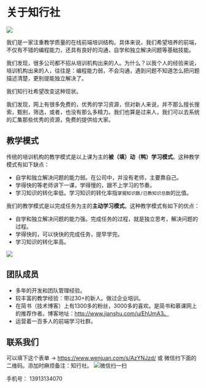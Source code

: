 # 关于知行社
![](http://upload-images.jianshu.io/upload_images/7219342-d32d0b4ff02f0613.png?imageMogr2/auto-orient/strip%7CimageView2/2/w/1240)

我们是一家注重教学质量的在线前端培训结构。具体来说，我们希望培养的前端，不仅有不错的编程能力，还具有良好的沟通，自学和独立解决问题等基础技能。

我们发现，很多公司都不招从培训机构出来的人。为什么？以我个人的经验来说，培训机构出来的人，往往是：编程能力弱，不会沟通，遇到问题不知道怎么把问题描述清楚，更别提能独立解决了。

我们知行社希望改变这种现状。

我们发现，网上有很多免费的，优秀的学习资源，但对新人来说，并不那么擅长搜索，甄别，筛选，或者，也没有那么多精力。我们也算是过来人，我们可以去系统的汇集那些优秀的资源，免费的提供给大家。

## 教学模式
传统的培训机构的教学模式是以上课为主的**被（填）动（鸭）学习模式**。这种教学模式有如下缺点：
* 自学和独立解决问题的能力弱。在公司中，并没有老师，主要靠自己。
* 学得快的等老师讲下一课，学得慢的，跟不上学习的节奏。
* 学习知识的转化率低。学习知识的转化率指`掌握知识数/已教知识总数`的比值。

我们的教学模式是以完成任务为主的**主动学习模式**。这种教学模式有如下的优点：
* 自学和独立解决问题的能力强。完成任务的过程，就是独立思考，解决问题的过程。
* 学得快的，可以快快的完成任务，提早学完。
* 学习知识的转化率高。

![](http://upload-images.jianshu.io/upload_images/7219342-942ed5cee8af3ff6.png?imageMogr2/auto-orient/strip%7CimageView2/2/w/1240)

## 团队成员
* 多年的开发和团队管理经验。
* 较丰富的教学经验：带过30+的新人。做过企业培训。
* 在简书（技术博客）上有1300多的粉丝，3000多的喜欢。是简书和慕课网上的推荐作者。博客地址：http://www.jianshu.com/u/EhUmA3。
* 运营着一百多人的前端学习社群。

## 联系我们
可以填下这个表单 -> https://www.wenjuan.com/s/AzYNJzd/
或
微信扫下面的二维码。添加时麻烦备注：知行社。
![微信扫一扫](http://upload-images.jianshu.io/upload_images/7219342-4bebb498e4aa6402.png?imageMogr2/auto-orient/strip%7CimageView2/2/w/1240)

手机号： 13913134070